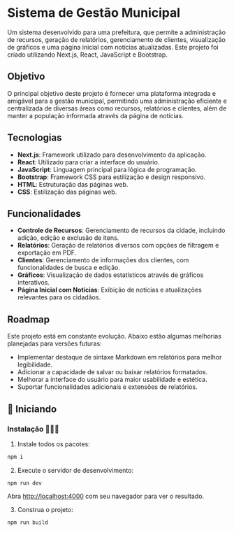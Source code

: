 # Sistema de Gestão Municipal

Um sistema desenvolvido para uma prefeitura, que permite a administração de recursos, geração de relatórios, gerenciamento de clientes, visualização de gráficos e uma página inicial com notícias atualizadas. Este projeto foi criado utilizando Next.js, React, JavaScript e Bootstrap.

## Objetivo 

O principal objetivo deste projeto é fornecer uma plataforma integrada e amigável para a gestão municipal, permitindo uma administração eficiente e centralizada de diversas áreas como recursos, relatórios e clientes, além de manter a população informada através da página de notícias.

## Tecnologias 
- **Next.js**: Framework utilizado para desenvolvimento da aplicação.
- **React**: Utilizado para criar a interface do usuário.
- **JavaScript**: Linguagem principal para lógica de programação.
- **Bootstrap**: Framework CSS para estilização e design responsivo.
- **HTML**: Estruturação das páginas web.
- **CSS**: Estilização das páginas web.

## Funcionalidades
- **Controle de Recursos**: Gerenciamento de recursos da cidade, incluindo adição, edição e exclusão de itens.
- **Relatórios**: Geração de relatórios diversos com opções de filtragem e exportação em PDF.
- **Clientes**: Gerenciamento de informações dos clientes, com funcionalidades de busca e edição.
- **Gráficos**: Visualização de dados estatísticos através de gráficos interativos.
- **Página Inicial com Notícias**: Exibição de notícias e atualizações relevantes para os cidadãos.

## Roadmap 
Este projeto está em constante evolução. Abaixo estão algumas melhorias planejadas para versões futuras:

- Implementar destaque de sintaxe Markdown em relatórios para melhor legibilidade.
- Adicionar a capacidade de salvar ou baixar relatórios formatados.
- Melhorar a interface do usuário para maior usabilidade e estética.
- Suportar funcionalidades adicionais e extensões de relatórios.


## 🚀 Iniciando

### Instalação 👨🏻‍💻

1. Instale todos os pacotes:

```bash
npm i
```

2. Execute o servidor de desenvolvimento:

```
npm run dev
```
Abra [http://localhost:4000](http://localhost:4000) com seu navegador para ver o resultado.


3. Construa o projeto:

```
npm run build
```

